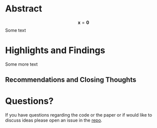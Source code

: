 <!-- mathjax include -->
<!-- {% include mathjax.html %} -->
<!-- defining some tex commands that can be used throughout the page-->
# Abstract
$$ \newcommand{\bfx}{\mathbf{x}} \bfx = \mathbf{0} $$
Some text
# Highlights and Findings
Some more text
## Recommendations and Closing Thoughts

# Questions?
If you have questions regarding the code or the paper or if would like to discuss ideas please open an issue in the [repo](https://github.com/luisoala/mixmood).


